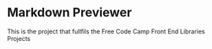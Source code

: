 # Markdown Previewer 

This is the project that fullfils the Free Code Camp Front End Libraries Projects
